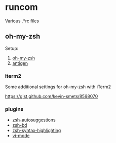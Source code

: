 # runcom

Various .*rc files

## oh-my-zsh

Setup:
1. [oh-my-zsh](https://github.com/robbyrussell/oh-my-zsh)
2. [antigen](https://github.com/zsh-users/antigen)

### iterm2

Some additional settings for oh-my-zsh with iTerm2

https://gist.github.com/kevin-smets/8568070

### plugins

- [zsh-autosuggestions](https://github.com/zsh-users/zsh-autosuggestions#oh-my-zsh)
- [zsh-bd](https://github.com/Tarrasch/zsh-bd)
- [zsh-syntax-highlighting](https://github.com/zsh-users/zsh-syntax-highlighting/blob/master/INSTALL.md)
- [vi-mode](https://github.com/robbyrussell/oh-my-zsh/tree/master/plugins/vi-mode)
